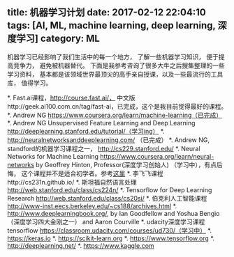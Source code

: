 title: 机器学习计划
date: 2017-02-12 22:04:10
tags: [AI, ML, machine learning, deep learning, 深度学习]
category: ML
---

机器学习已经影响了我们生活中的每一个地方， 了解一些机器学习知识， 便于提高竞争力， 避免被机器替代。
下面是我参考咨询了很多大牛之后搜集整理的一些学习资料， 基本都是该领域世界最顶尖的高手亲自授课，以及一些最流行的工具库， 值得学习。

<!-- more -->
*. Fast.ai课程，http://course.fast.ai/， 中文版http://geek.ai100.com.cn/tag/fast-ai，已完成，这个是我目前觉得最好的课程。
*. Andrew NG https://www.coursera.org/learn/machine-learning（已完成）
*. Andrew NG Unsupervised Feature Learning and Deep Learning http://deeplearning.stanford.edu/tutorial/（学习ing）
*. http://neuralnetworksanddeeplearning.com/ （已完成）
*. Andrew NG, standford的机器学习课程之一， http://cs229.stanford.edu/
*. Neural Networks for Machine Learning https://www.coursera.org/learn/neural-networks by Geoffrey Hinton, Professor(深度学习创始人) （学习中），有点后悔， 这个课程并不是适合初学者。参考[这里](https://www.quora.com/Is-it-wise-to-learn-deep-learning-from-Hintons-course-on-Coursera)
*. 李飞飞课程http://cs231n.github.io/
*. 斯坦福自然语言处理 http://web.stanford.edu/class/cs224n/
*. Tensorflow for Deep Learning Research http://web.stanford.edu/class/cs20si/
*. 伯克利人工智能课程 http://www-inst.eecs.berkeley.edu/~cs188/archives.html
*. http://www.deeplearningbook.org/, by Ian Goodfellow and Yoshua Bengio（深度学习四大金刚之一） and Aaron Courville
*. udacity深度学习课程tensorflow https://classroom.udacity.com/courses/ud730/（学习中）
*. https://keras.io
*. https://scikit-learn.org
*. https://www.tensorflow.org
*. http://deeplearning.net/
*. https://www.kaggle.com